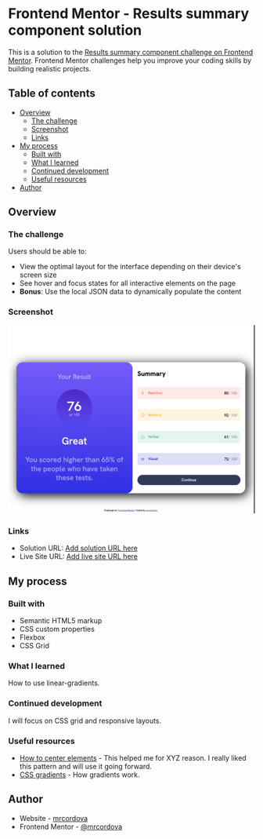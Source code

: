 # Frontend Mentor - Results summary component solution

This is a solution to the [Results summary component challenge on Frontend Mentor](https://www.frontendmentor.io/challenges/results-summary-component-CE_K6s0maV). Frontend Mentor challenges help you improve your coding skills by building realistic projects.

## Table of contents

- [Overview](#overview)
  - [The challenge](#the-challenge)
  - [Screenshot](#screenshot)
  - [Links](#links)
- [My process](#my-process)
  - [Built with](#built-with)
  - [What I learned](#what-i-learned)
  - [Continued development](#continued-development)
  - [Useful resources](#useful-resources)
- [Author](#author)

## Overview

### The challenge

Users should be able to:

- View the optimal layout for the interface depending on their device's screen size
- See hover and focus states for all interactive elements on the page
- **Bonus**: Use the local JSON data to dynamically populate the content

### Screenshot

![](./assets/images/screenshot.png)

### Links

- Solution URL: [Add solution URL here](https://your-solution-url.com)
- Live Site URL: [Add live site URL here](https://your-live-site-url.com)

## My process

### Built with

- Semantic HTML5 markup
- CSS custom properties
- Flexbox
- CSS Grid

### What I learned

How to use linear-gradients.

### Continued development

I will focus on CSS grid and responsive layouts.

### Useful resources

- [How to center elements](https://www.freecodecamp.org/news/css-vertical-align-how-to-center-a-div-text-or-an-image-example-code/) - This helped me for XYZ reason. I really liked this pattern and will use it going forward.
- [CSS gradients](https://www.w3schools.com/css/css3_gradients.asp) - How gradients work.

## Author

- Website - [mrcordova](https://github.com/mrcordova?tab=repositories)
- Frontend Mentor - [@mrcordova](https://www.frontendmentor.io/profile/mrcordova)
